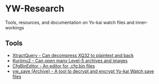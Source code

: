 # YW-Research
Tools, resources, and documentation on Yo-kai watch files and inner-workings

## Tools
* [XtractQuery - Can decompress XQ32 to plaintext and back](https://github.com/onepiecefreak3/XtractQuery)
* [Kuriimu2 - Can open many Level-5 archives and images](https://github.com/FanTranslatorsInternational/Kuriimu2)
* [CfgBinEditor - An editor for .cfg.bin files](https://github.com/togenyan/CfgBinEditor)
* [yw_save (Archive) - A tool to decrypt and encrypt Yo-kai Watch save files](https://github.com/Darkey28/yw_save)
